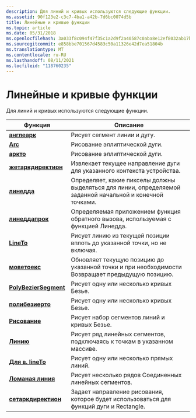 ```yaml
---
description: Для линий и кривых используются следующие функции.
ms.assetid: 90f123e2-c3c7-4ba1-a42b-7d6bc0074d5b
title: Линейные и кривые функции
ms.topic: article
ms.date: 05/31/2018
ms.openlocfilehash: 3a033f8c094f47f35c1a2d9f2a40587c0aba8e12ef8032ab17bac9f713a73133
ms.sourcegitcommit: e858bbe701567d4583c50a11326e42d7ea51804b
ms.translationtype: MT
ms.contentlocale: ru-RU
ms.lasthandoff: 08/11/2021
ms.locfileid: "118760235"
---
```

# <a name="line-and-curve-functions"></a>Линейные и кривые функции

Для линий и кривых используются следующие функции.



| Функция                                   | Описание                                                                                                   |
|--------------------------------------------|---------------------------------------------------------------------------------------------------------------|
| [**англеарк**](/windows/desktop/api/Wingdi/nf-wingdi-anglearc)               | Рисует сегмент линии и дугу.                                                                              |
| [**Arc**](/windows/desktop/api/Wingdi/nf-wingdi-arc)                         | Рисование эллиптической дуги.                                                                                      |
| [**аркто**](/windows/desktop/api/Wingdi/nf-wingdi-arcto)                     | Рисование эллиптической дуги.                                                                                      |
| [**жетаркдиректион**](/windows/desktop/api/Wingdi/nf-wingdi-getarcdirection) | Извлекает текущее направление дуги для указанного контекста устройства.                                         |
| [**линедда**](/windows/desktop/api/Wingdi/nf-wingdi-linedda)                 | Определяет, какие пикселы должны выделяться для линии, определяемой заданной начальной и конечной точками. |
| [**линеддапрок**](/windows/desktop/api/Wingdi/nc-wingdi-lineddaproc)         | Определяемая приложением функция обратного вызова, используемая с функцией Линедда.                                      |
| [**LineTo**](/windows/desktop/api/Wingdi/nf-wingdi-lineto)                   | Рисует линию из текущей позиции вплоть до указанной точки, но не включая.                         |
| [**моветоекс**](/windows/desktop/api/Wingdi/nf-wingdi-movetoex)               | Обновляет текущую позицию до указанной точки и при необходимости Возвращает предыдущую позицию.             |
| [**PolyBezierSegment**](/windows/desktop/api/Wingdi/nf-wingdi-polybezier)           | Рисует одну или несколько кривых Безье.                                                                              |
| [**полибезиерто**](/windows/desktop/api/Wingdi/nf-wingdi-polybezierto)       | Рисует одну или несколько кривых Безье.                                                                              |
| [**Рисование**](/windows/desktop/api/Wingdi/nf-wingdi-polydraw)               | Рисует набор сегментов линий и кривых Безье.                                                               |
| [**Линию**](/windows/desktop/api/Wingdi/nf-wingdi-polyline)               | Рисует ряд линейных сегментов, подключаясь к точкам в указанном массиве.                              |
| [**Для в. lineTo**](/windows/desktop/api/Wingdi/nf-wingdi-polylineto)           | Рисует одну или несколько прямых линий.                                                                             |
| [**Ломаная линия**](/windows/desktop/api/Wingdi/nf-wingdi-polypolyline)       | Рисует несколько рядов Соединенных линейных сегментов.                                                             |
| [**сетаркдиректион**](/windows/desktop/api/Wingdi/nf-wingdi-setarcdirection) | Задает направление рисования, которое будет использоваться для функций дуги и Rectangle.                                        |



 

 

 



